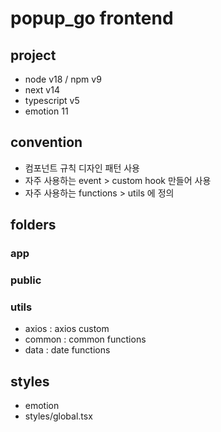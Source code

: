 # popup_go frontend

## project

- node v18 / npm v9
- next v14
- typescript v5
- emotion 11

## convention

- 컴포넌트 규칙 디자인 패턴 사용
- 자주 사용하는 event > custom hook 만들어 사용
- 자주 사용하는 functions > utils 에 정의

## folders

### app

### public

### utils

- axios : axios custom
- common : common functions
- data : date functions

## styles

- emotion
- styles/global.tsx
